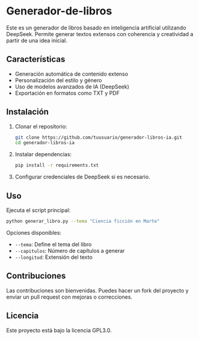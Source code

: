 # Generador-de-libros

Este es un generador de libros basado en inteligencia artificial utilizando DeepSeek. Permite generar textos extensos con coherencia y creatividad a partir de una idea inicial.

## Características
- Generación automática de contenido extenso
- Personalización del estilo y género
- Uso de modelos avanzados de IA (DeepSeek)
- Exportación en formatos como TXT y PDF

## Instalación

1. Clonar el repositorio:
   ```bash
   git clone https://github.com/tuusuario/generador-libros-ia.git
   cd generador-libros-ia
   ```
2. Instalar dependencias:
   ```bash
   pip install -r requirements.txt
   ```
3. Configurar credenciales de DeepSeek si es necesario.

## Uso

Ejecuta el script principal:
```bash
python generar_libro.py --tema "Ciencia ficción en Marte"
```

Opciones disponibles:
- `--tema`: Define el tema del libro
- `--capitulos`: Número de capítulos a generar
- `--longitud`: Extensión del texto

## Contribuciones

Las contribuciones son bienvenidas. Puedes hacer un fork del proyecto y enviar un pull request con mejoras o correcciones.

## Licencia

Este proyecto está bajo la licencia GPL3.0.
